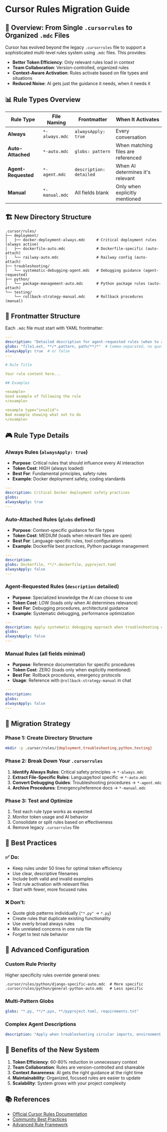 # Cursor Rules Migration Guide

## 🎯 Overview: From Single `.cursorrules` to Organized `.mdc` Files

Cursor has evolved beyond the legacy `.cursorrules` file to support a sophisticated multi-level rules system using `.mdc` files. This provides:

- **Better Token Efficiency**: Only relevant rules load in context
- **Team Collaboration**: Version-controlled, organized rules
- **Context-Aware Activation**: Rules activate based on file types and situations
- **Reduced Noise**: AI gets just the guidance it needs, when it needs it

## 📊 Rule Types Overview

| Rule Type | File Naming | Frontmatter | When It Activates |
|-----------|-------------|-------------|-------------------|
| **Always** | `*-always.mdc` | `alwaysApply: true` | Every conversation |
| **Auto-Attached** | `*-auto.mdc` | `globs: pattern` | When matching files are referenced |
| **Agent-Requested** | `*-agent.mdc` | `description: detailed` | When AI determines it's relevant |
| **Manual** | `*-manual.mdc` | All fields blank | Only when explicitly mentioned |

## 🏗️ New Directory Structure

```
.cursor/rules/
├── deployment/
│   ├── docker-deployment-always.mdc     # Critical deployment rules (always active)
│   ├── dockerfile-auto.mdc              # Dockerfile-specific (auto-attach)
│   └── railway-auto.mdc                 # Railway config (auto-attach)
├── troubleshooting/
│   └── systematic-debugging-agent.mdc   # Debugging guidance (agent-requested)
├── python/
│   └── package-management-auto.mdc      # Python package rules (auto-attach)
└── testing/
    └── rollback-strategy-manual.mdc     # Rollback procedures (manual)
```

## 📝 Frontmatter Structure

Each `.mdc` file must start with YAML frontmatter:

```yaml
---
description: "Detailed description for agent-requested rules (when to apply this rule)"
globs: "file1.ext, **/*.pattern, path/**/*"  # Comma-separated, no quotes around individual patterns
alwaysApply: true  # or false
---

# Rule Title

Your rule content here...

## Examples

<example>
Good example of following the rule
</example>

<example type="invalid">
Bad example showing what not to do
</example>
```

## 🎮 Rule Type Details

### **Always Rules** (`alwaysApply: true`)
- **Purpose**: Critical rules that should influence every AI interaction
- **Token Cost**: HIGH (always loaded)
- **Best For**: Fundamental principles, safety rules
- **Example**: Docker deployment safety, coding standards

```yaml
---
description: Critical Docker deployment safety practices
globs: 
alwaysApply: true
---
```

### **Auto-Attached Rules** (`globs` defined)
- **Purpose**: Context-specific guidance for file types
- **Token Cost**: MEDIUM (loads when relevant files are open)
- **Best For**: Language-specific rules, tool configurations
- **Example**: Dockerfile best practices, Python package management

```yaml
---
description: 
globs: Dockerfile, **/*.dockerfile, pyproject.toml
alwaysApply: false
---
```

### **Agent-Requested Rules** (`description` detailed)
- **Purpose**: Specialized knowledge the AI can choose to use
- **Token Cost**: LOW (loads only when AI determines relevance)
- **Best For**: Debugging procedures, architectural guidance
- **Example**: Systematic debugging, performance optimization

```yaml
---
description: Apply systematic debugging approach when troubleshooting deployment failures, environment mismatches, or circular import errors. Essential for comparing local vs deployed environments.
globs: 
alwaysApply: false
---
```

### **Manual Rules** (all fields minimal)
- **Purpose**: Reference documentation for specific procedures
- **Token Cost**: ZERO (loads only when explicitly mentioned)
- **Best For**: Rollback procedures, emergency protocols
- **Usage**: Reference with `@rollback-strategy-manual` in chat

```yaml
---
description: 
globs: 
alwaysApply: false
---
```

## 🚀 Migration Strategy

### Phase 1: Create Directory Structure
```bash
mkdir -p .cursor/rules/{deployment,troubleshooting,python,testing}
```

### Phase 2: Break Down Your `.cursorrules`
1. **Identify Always Rules**: Critical safety principles → `*-always.mdc`
2. **Extract File-Specific Rules**: Language/tool specific → `*-auto.mdc`
3. **Convert Debugging Guides**: Troubleshooting procedures → `*-agent.mdc`
4. **Archive Procedures**: Emergency/reference docs → `*-manual.mdc`

### Phase 3: Test and Optimize
1. Test each rule type works as expected
2. Monitor token usage and AI behavior
3. Consolidate or split rules based on effectiveness
4. Remove legacy `.cursorrules` file

## 🎯 Best Practices

### ✅ Do:
- Keep rules under 50 lines for optimal token efficiency
- Use clear, descriptive filenames
- Include both valid and invalid examples
- Test rule activation with relevant files
- Start with fewer, more focused rules

### ❌ Don't:
- Quote glob patterns individually (`"*.py"` → `*.py`)
- Create rules that duplicate existing functionality
- Use overly broad always rules
- Mix unrelated concerns in one rule file
- Forget to test rule behavior

## 🔧 Advanced Configuration

### Custom Rule Priority
Higher specificity rules override general ones:
```
.cursor/rules/python/django-specific-auto.mdc  # More specific
.cursor/rules/python/general-python-auto.mdc   # Less specific
```

### Multi-Pattern Globs
```yaml
globs: "*.py, **/*.pyx, **/pyproject.toml, requirements.txt"
```

### Complex Agent Descriptions
```yaml
description: "Apply when troubleshooting circular imports, environment mismatches, or deployment failures where local development works but deployment fails. Critical for comparing Python versions, package installations, and container configurations."
```

## 🎉 Benefits of the New System

1. **Token Efficiency**: 60-80% reduction in unnecessary context
2. **Team Collaboration**: Rules are version-controlled and shareable
3. **Context Awareness**: AI gets the right guidance at the right time
4. **Maintainability**: Organized, focused rules are easier to update
5. **Scalability**: System grows with your project complexity

## 📚 References

- [Official Cursor Rules Documentation](https://docs.cursor.com/context/rules)
- [Community Best Practices](https://medium.com/django-unleashed/django-ninja-unlocking-its-full-potential-part-2-a4e0b5a6ad1b)
- [Advanced Rule Framework](https://solosalon.clinamenic.com/cursor-rules-framework) 